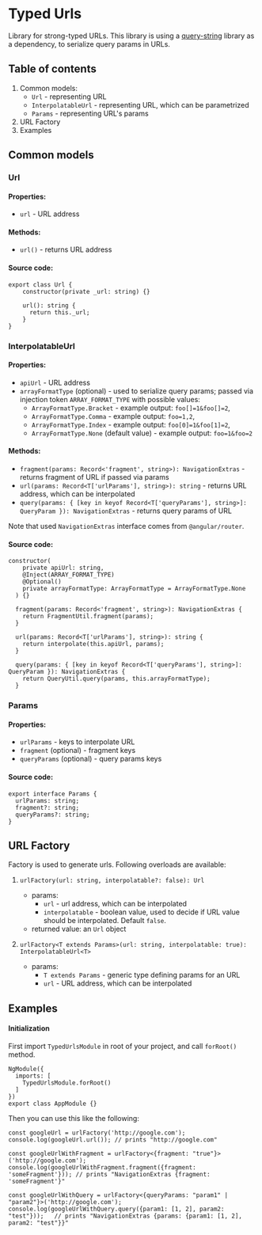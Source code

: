 # Typed Urls

Library for strong-typed URLs. This library is using a [query-string](https://www.npmjs.com/package/query-string) library as a dependency, to serialize query params in URLs.

Table of contents
-
1. Common models:
    - `Url` - representing URL
    - `InterpolatableUrl` - representing URL, which can be parametrized
    - `Params` - representing URL's params
2. URL Factory
3. Examples

Common models
-
### Url
#### Properties:
- `url` - URL address

#### Methods:
- `url()` - returns URL address

#### Source code:
```
export class Url {
    constructor(private _url: string) {}

    url(): string {
      return this._url;
    }
}
```

### InterpolatableUrl
#### Properties:
- `apiUrl` - URL address
- `arrayFormatType` (optional) - used to serialize query params; passed via injection token `ARRAY_FORMAT_TYPE` with possible values:
    - `ArrayFormatType.Bracket` - example output: `foo[]=1&foo[]=2`,
    - `ArrayFormatType.Comma` - example output: `foo=1,2`,
    - `ArrayFormatType.Index` - example output: `foo[0]=1&foo[1]=2`,
    - `ArrayFormatType.None` (default value) - example output: `foo=1&foo=2`
    
#### Methods:
- `fragment(params: Record<'fragment', string>): NavigationExtras` - returns fragment of URL if passed via params
- `url(params: Record<T['urlParams'], string>): string` - returns URL address, which can be interpolated
- `query(params: { [key in keyof Record<T['queryParams'], string>]: QueryParam }): NavigationExtras` - returns query params of URL

Note that used `NavigationExtras` interface comes from `@angular/router`.

#### Source code:
```
constructor(
    private apiUrl: string,
    @Inject(ARRAY_FORMAT_TYPE)
    @Optional()
    private arrayFormatType: ArrayFormatType = ArrayFormatType.None
  ) {}

  fragment(params: Record<'fragment', string>): NavigationExtras {
    return FragmentUtil.fragment(params);
  }

  url(params: Record<T['urlParams'], string>): string {
    return interpolate(this.apiUrl, params);
  }

  query(params: { [key in keyof Record<T['queryParams'], string>]: QueryParam }): NavigationExtras {
    return QueryUtil.query(params, this.arrayFormatType);
  }
```

### Params
#### Properties:
- `urlParams` - keys to interpolate URL
- `fragment` (optional) - fragment keys
- `queryParams` (optional) - query params keys

#### Source code:
```
export interface Params {
  urlParams: string;
  fragment?: string;
  queryParams?: string;
}
```

URL Factory
-
Factory is used to generate urls. Following overloads are available:
1. `urlFactory(url: string, interpolatable?: false): Url`
    - params:
        - `url` - url address, which can be interpolated
        - `interpolatable` - boolean value, used to decide if URL value should be interpolated. Default `false`. 
    - returned value: an `Url` object
    
2. `urlFactory<T extends Params>(url: string, interpolatable: true): InterpolatableUrl<T>`
    - params:
        - `T extends Params` - generic type defining params for an URL
        - `url` - URL address, which can be interpolated

Examples
-
#### Initialization
First import `TypedUrlsModule` in root of your project, and call `forRoot()` method.
```
NgModule({
  imports: [
    TypedUrlsModule.forRoot()
  ]
})
export class AppModule {}
```
Then you can use this like the following:
```
const googleUrl = urlFactory('http://google.com');
console.log(googleUrl.url()); // prints "http://google.com"

const googleUrlWithFragment = urlFactory<{fragment: "true"}>('http://google.com');
console.log(googleUrlWithFragment.fragment({fragment: 'someFragment'})); // prints "NavigationExtras {fragment: 'someFragment'}"

const googleUrlWithQuery = urlFactory<{queryParams: "param1" | "param2"}>('http://google.com');
console.log(googleUrlWithQuery.query({param1: [1, 2], param2: "test"}));   // prints "NavigationExtras {params: {param1: [1, 2], param2: "test"}}"
```
